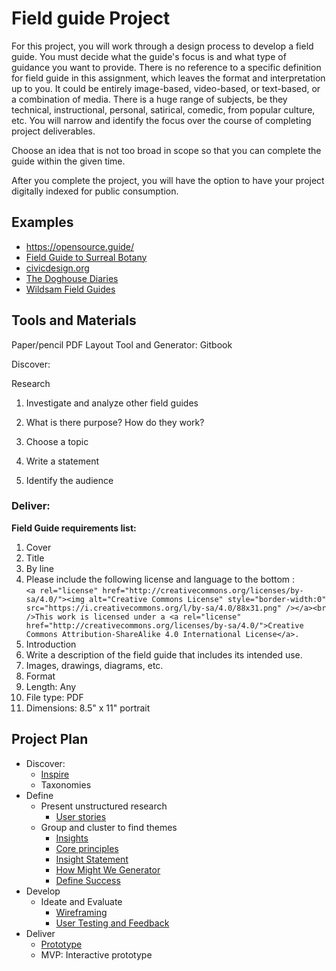 # Field guide Project
For this project, you will work through a design process to develop a field guide. You must decide what the guide's focus is and what type of guidance you want to provide. There is no reference to a specific definition for field guide in this assignment, which leaves the format and interpretation up to you. It could be entirely image-based, video-based, or text-based, or a combination of media. There is a huge range of subjects, be they technical, instructional, personal, satirical, comedic, from popular culture, etc. You will narrow and identify the focus over the course of completing project deliverables.


Choose an idea that is not too broad in scope so that you can complete the guide within the given time.

After you complete the project, you will have the option to have your project digitally indexed for public consumption.

## Examples

- https://opensource.guide/
- [Field Guide to Surreal Botany](http://www.twocranespress.com/botany/)
- [civicdesign.org](http://civicdesign.org/fieldguides/)
- [The Doghouse Diaries](http://thedoghousediaries.com/4639)
- [Wildsam Field Guides](https://wildsam.com/products)


## Tools and Materials
Paper/pencil
PDF Layout Tool and Generator: Gitbook

Discover:

Research
1. Investigate and analyze other field guides
  1. What is there purpose? How do they work?


1. Choose a topic
2. Write a statement
3. Identify the audience


### Deliver:

**Field Guide requirements list:**

1. Cover
  1. Title
  2. By line
  2. Please include the following license and language to the bottom :  
`<a rel="license" href="http://creativecommons.org/licenses/by-sa/4.0/"><img alt="Creative Commons License" style="border-width:0" src="https://i.creativecommons.org/l/by-sa/4.0/88x31.png" /></a><br />This work is licensed under a <a rel="license" href="http://creativecommons.org/licenses/by-sa/4.0/">Creative Commons Attribution-ShareAlike 4.0 International License</a>.` 
2. Introduction
  1. Write a description of the field guide that includes its intended use.
3. Images, drawings, diagrams, etc.
4. Format
  1. Length: Any
  2. File type: PDF
  3. Dimensions: 8.5" x 11" portrait




## Project Plan	

- Discover:
    - [Inspire](../toolkit/inspire.md)
    - Taxonomies
- Define
  - Present unstructured research
    - [User stories](../toolkit/user_stories.md)
  - Group and cluster to find themes
    - [Insights](../toolkit/insights.md)
    - [Core principles](../toolkit/core_principles.md)
    - [Insight Statement](../toolkit/insight_statement.md)
    - [How Might We Generator](../toolkit/how_might_we_generator.md)
    - [Define Success](../toolkit/define_success.md)
- Develop	
  - Ideate and Evaluate
    - [Wireframing](../toolkit/wireframing.md)
    - [User Testing and Feedback](../toolkit/user_testing_and_feedback.md)
- Deliver
    - [Prototype](../toolkit/prototype.md)
    - MVP: Interactive prototype
